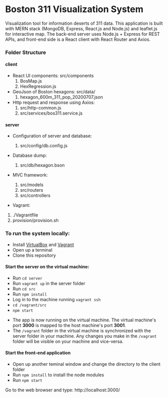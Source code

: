 # Boston 311 Visualization System
Visualization tool for information deserts of 311 data. 
This application is built with MERN stack (MongoDB, Express, React.js and Node.js) and leaflet.js for interactive map. 
The back-end server uses Node.js + Express for REST APIs, and front-end side is a React client with React Router and Axios.

### Folder Structure
#### client
* React UI components: src/components
    1. BosMap.js
    2. HexRegression.js
* GeoJson of Boston hexagons: src/data/
    1. hexagon_600m_311_pop_20200707.json
* Http request and response using Axios:
    1. src/http-common.js 
    2. src/services/bos311.service.js

#### server
* Configuration of server and database: 
    1. src/config/db.config.js
* Database dump:
    1. src/db/hexagon.bson
* MVC framework:
    1. src/models
    2. src/routers
    3. src/controllers

* Vagrant:
1. ./Vagrantfile
2. provision/provision.sh

### To run the system locally:
- Install [VirtualBox](https://www.virtualbox.org/wiki/Downloads) and [Vagrant](https://www.vagrantup.com/downloads)
- Open up a terminal
- Clone this repository
#### Start the server on the virtual machine:
- Run `cd server`
- Run `vagrant up` in the server folder 
- Run `cd src`
- Run `npm install`
- Log in to the machine running `vagrant ssh`
- `cd /vagrant/src`
- `npm start`

* The app is now running on the virtual machine. The virtual machine's port **3000** is mapped to the host machine's port **3001**. 
* The `/vagrant` folder in the virtual machine is synchronized with the server folder in your machine. Any changes you make in the `/vagrant` folder will be visible on your machine and vice-versa.

#### Start the front-end application
- Open up another teminal window and change the directory to the client folder 
- Run `npm install` to install the node modules
- Run `npm start`

Go to the web browser and type: http://localhost:3000/



